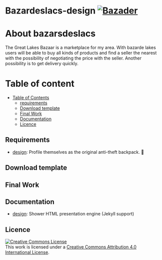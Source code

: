 # Bazardeslacs-design [![Bazader](https://awesome.re/badge-flat2.svg)](https://225tonnerre.com)


# About bazarsdeslacs
The Great Lakes Bazaar is a marketplace for my area. With bazarde lakes users will be able to buy all kinds of products and find a seller the nearest with the possibility of negotiating the price with the seller.  Another possibility is to get delivery quickly.

# Table of content

- [Table of Contents](#table-of-contents)
  - [requirements](#requirements)
  - [Download template](#download-template)
  - [Final Work](#final-work)
  - [Documentation](#documentation)
  - [Licence](#licence)
  
## Requirements
* [design](https://225tonnerre.com): Profile themselves as the original anti-theft backpack. 🤷

## Download template

## Final Work

## Documentation

* [design](https://shwr.me/): Shower HTML presentation engine (Jekyll support)

## Licence 
<a rel="license" href="http://creativecommons.org/licenses/by/4.0/"><img alt="Creative Commons License" style="border-width:0" src="https://i.creativecommons.org/l/by/4.0/88x31.png" /></a><br />This work is licensed under a <a rel="license" href="http://creativecommons.org/licenses/by/4.0/">Creative Commons Attribution 4.0 International License</a>.

